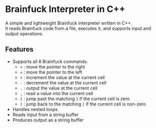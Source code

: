 # Brainfuck Interpreter in C++

A simple and lightweight Brainfuck interpreter written in C++.  
It reads Brainfuck code from a file, executes it, and supports input and output operations.

## Features

- Supports all 8 Brainfuck commands:
  - `>` : move the pointer to the right
  - `<` : move the pointer to the left
  - `+` : increment the value at the current cell
  - `-` : decrement the value at the current cell
  - `.` : output the value at the current cell
  - `,` : read a value into the current cell
  - `[` : jump past the matching `]` if the current cell is zero
  - `]` : jump back to the matching `[` if the current cell is non-zero
- Handles nested loops
- Reads input from a string buffer
- Produces output as a string buffer
